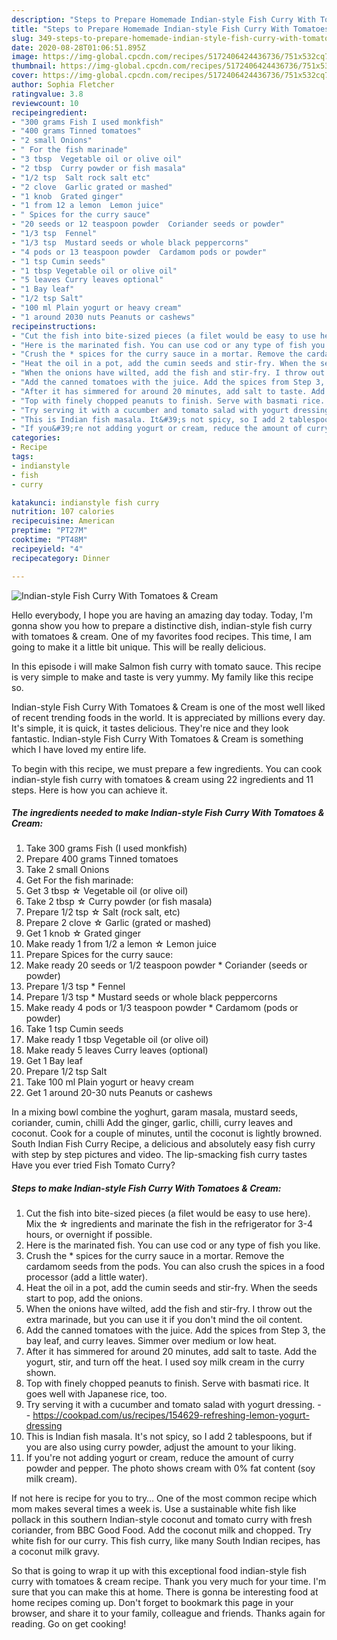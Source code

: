 ```yaml
---
description: "Steps to Prepare Homemade Indian-style Fish Curry With Tomatoes &amp;amp; Cream"
title: "Steps to Prepare Homemade Indian-style Fish Curry With Tomatoes &amp;amp; Cream"
slug: 349-steps-to-prepare-homemade-indian-style-fish-curry-with-tomatoes-and-amp-cream
date: 2020-08-28T01:06:51.895Z
image: https://img-global.cpcdn.com/recipes/5172406424436736/751x532cq70/indian-style-fish-curry-with-tomatoes-cream-recipe-main-photo.jpg
thumbnail: https://img-global.cpcdn.com/recipes/5172406424436736/751x532cq70/indian-style-fish-curry-with-tomatoes-cream-recipe-main-photo.jpg
cover: https://img-global.cpcdn.com/recipes/5172406424436736/751x532cq70/indian-style-fish-curry-with-tomatoes-cream-recipe-main-photo.jpg
author: Sophia Fletcher
ratingvalue: 3.8
reviewcount: 10
recipeingredient:
- "300 grams Fish I used monkfish"
- "400 grams Tinned tomatoes"
- "2 small Onions"
- " For the fish marinade"
- "3 tbsp  Vegetable oil or olive oil"
- "2 tbsp  Curry powder or fish masala"
- "1/2 tsp  Salt rock salt etc"
- "2 clove  Garlic grated or mashed"
- "1 knob  Grated ginger"
- "1 from 12 a lemon  Lemon juice"
- " Spices for the curry sauce"
- "20 seeds or 12 teaspoon powder  Coriander seeds or powder"
- "1/3 tsp  Fennel"
- "1/3 tsp  Mustard seeds or whole black peppercorns"
- "4 pods or 13 teaspoon powder  Cardamom pods or powder"
- "1 tsp Cumin seeds"
- "1 tbsp Vegetable oil or olive oil"
- "5 leaves Curry leaves optional"
- "1 Bay leaf"
- "1/2 tsp Salt"
- "100 ml Plain yogurt or heavy cream"
- "1 around 2030 nuts Peanuts or cashews"
recipeinstructions:
- "Cut the fish into bite-sized pieces (a filet would be easy to use here). Mix the ☆ ingredients and marinate the fish in the refrigerator for 3-4 hours, or overnight if possible."
- "Here is the marinated fish. You can use cod or any type of fish you like."
- "Crush the * spices for the curry sauce in a mortar. Remove the cardamom seeds from the pods. You can also crush the spices in a food processor (add a little water)."
- "Heat the oil in a pot, add the cumin seeds and stir-fry. When the seeds start to pop, add the onions."
- "When the onions have wilted, add the fish and stir-fry. I throw out the extra marinade, but you can use it if you don&#39;t mind the oil content."
- "Add the canned tomatoes with the juice. Add the spices from Step 3, the bay leaf, and curry leaves. Simmer over medium or low heat."
- "After it has simmered for around 20 minutes, add salt to taste. Add the yogurt, stir, and turn off the heat. I used soy milk cream in the curry shown."
- "Top with finely chopped peanuts to finish. Serve with basmati rice. It goes well with Japanese rice, too."
- "Try serving it with a cucumber and tomato salad with yogurt dressing.  https://cookpad.com/us/recipes/154629-refreshing-lemon-yogurt-dressing"
- "This is Indian fish masala. It&#39;s not spicy, so I add 2 tablespoons, but if you are also using curry powder, adjust the amount to your liking."
- "If you&#39;re not adding yogurt or cream, reduce the amount of curry powder and pepper. The photo shows cream with 0% fat content (soy milk cream)."
categories:
- Recipe
tags:
- indianstyle
- fish
- curry

katakunci: indianstyle fish curry 
nutrition: 107 calories
recipecuisine: American
preptime: "PT27M"
cooktime: "PT48M"
recipeyield: "4"
recipecategory: Dinner

---
```



![Indian-style Fish Curry With Tomatoes &amp; Cream](https://img-global.cpcdn.com/recipes/5172406424436736/751x532cq70/indian-style-fish-curry-with-tomatoes-cream-recipe-main-photo.jpg)

Hello everybody, I hope you are having an amazing day today. Today, I'm gonna show you how to prepare a distinctive dish, indian-style fish curry with tomatoes &amp; cream. One of my favorites food recipes. This time, I am going to make it a little bit unique. This will be really delicious.

In this episode i will make Salmon fish curry with tomato sauce. This recipe is very simple to make and taste is very yummy. My family like this recipe so.

Indian-style Fish Curry With Tomatoes &amp; Cream is one of the most well liked of recent trending foods in the world. It is appreciated by millions every day. It's simple, it is quick, it tastes delicious. They're nice and they look fantastic. Indian-style Fish Curry With Tomatoes &amp; Cream is something which I have loved my entire life.


To begin with this recipe, we must prepare a few ingredients. You can cook indian-style fish curry with tomatoes &amp; cream using 22 ingredients and 11 steps. Here is how you can achieve it.

<!--inarticleads1-->

##### The ingredients needed to make Indian-style Fish Curry With Tomatoes &amp; Cream:

1. Take 300 grams Fish (I used monkfish)
1. Prepare 400 grams Tinned tomatoes
1. Take 2 small Onions
1. Get  For the fish marinade:
1. Get 3 tbsp ☆ Vegetable oil (or olive oil)
1. Take 2 tbsp ☆ Curry powder (or fish masala)
1. Prepare 1/2 tsp ☆ Salt (rock salt, etc)
1. Prepare 2 clove ☆ Garlic (grated or mashed)
1. Get 1 knob ☆ Grated ginger
1. Make ready 1 from 1/2 a lemon ☆ Lemon juice
1. Prepare  Spices for the curry sauce:
1. Make ready 20 seeds or 1/2 teaspoon powder * Coriander (seeds or powder)
1. Prepare 1/3 tsp * Fennel
1. Prepare 1/3 tsp * Mustard seeds or whole black peppercorns
1. Make ready 4 pods or 1/3 teaspoon powder * Cardamom (pods or powder)
1. Take 1 tsp Cumin seeds
1. Make ready 1 tbsp Vegetable oil (or olive oil)
1. Make ready 5 leaves Curry leaves (optional)
1. Get 1 Bay leaf
1. Prepare 1/2 tsp Salt
1. Take 100 ml Plain yogurt or heavy cream
1. Get 1 around 20-30 nuts Peanuts or cashews


In a mixing bowl combine the yoghurt, garam masala, mustard seeds, coriander, cumin, chilli Add the ginger, garlic, chilli, curry leaves and coconut. Cook for a couple of minutes, until the coconut is lightly browned. South Indian Fish Curry Recipe, a delicious and absolutely easy fish curry with step by step pictures and video. The lip-smacking fish curry tastes Have you ever tried Fish Tomato Curry? 

<!--inarticleads2-->

##### Steps to make Indian-style Fish Curry With Tomatoes &amp; Cream:

1. Cut the fish into bite-sized pieces (a filet would be easy to use here). Mix the ☆ ingredients and marinate the fish in the refrigerator for 3-4 hours, or overnight if possible.
1. Here is the marinated fish. You can use cod or any type of fish you like.
1. Crush the * spices for the curry sauce in a mortar. Remove the cardamom seeds from the pods. You can also crush the spices in a food processor (add a little water).
1. Heat the oil in a pot, add the cumin seeds and stir-fry. When the seeds start to pop, add the onions.
1. When the onions have wilted, add the fish and stir-fry. I throw out the extra marinade, but you can use it if you don&#39;t mind the oil content.
1. Add the canned tomatoes with the juice. Add the spices from Step 3, the bay leaf, and curry leaves. Simmer over medium or low heat.
1. After it has simmered for around 20 minutes, add salt to taste. Add the yogurt, stir, and turn off the heat. I used soy milk cream in the curry shown.
1. Top with finely chopped peanuts to finish. Serve with basmati rice. It goes well with Japanese rice, too.
1. Try serving it with a cucumber and tomato salad with yogurt dressing. -  - https://cookpad.com/us/recipes/154629-refreshing-lemon-yogurt-dressing
1. This is Indian fish masala. It&#39;s not spicy, so I add 2 tablespoons, but if you are also using curry powder, adjust the amount to your liking.
1. If you&#39;re not adding yogurt or cream, reduce the amount of curry powder and pepper. The photo shows cream with 0% fat content (soy milk cream).


If not here is recipe for you to try… One of the most common recipe which mom makes several times a week is. Use a sustainable white fish like pollack in this southern Indian-style coconut and tomato curry with fresh coriander, from BBC Good Food. Add the coconut milk and chopped. Try white fish for our curry. This fish curry, like many South Indian recipes, has a coconut milk gravy. 

So that is going to wrap it up with this exceptional food indian-style fish curry with tomatoes &amp; cream recipe. Thank you very much for your time. I'm sure that you can make this at home. There is gonna be interesting food at home recipes coming up. Don't forget to bookmark this page in your browser, and share it to your family, colleague and friends. Thanks again for reading. Go on get cooking!
